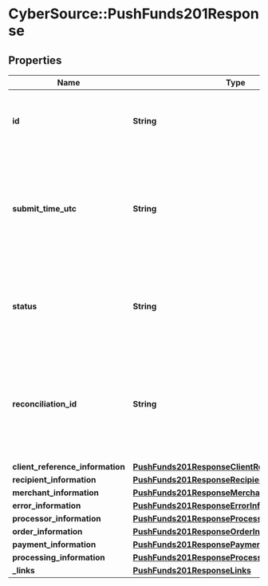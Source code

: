 # CyberSource::PushFunds201Response

## Properties
Name | Type | Description | Notes
------------ | ------------- | ------------- | -------------
**id** | **String** | A unique identification number to identify the submitted request. It is also appended to the endpoint of the resource.  | [optional] 
**submit_time_utc** | **String** | Time of request in UTC. Format: &#x60;YYYY-MM-DDThh:mm:ssZ&#x60;  **Example** &#x60;2016-08-11T22:47:57Z&#x60; equals August 11, 2016, at 22:47:57 (10:47:57 p.m.). The &#x60;T&#x60; separates the date and the time. The &#x60;Z&#x60; indicates UTC.  | [optional] 
**status** | **String** | The status of the submitted transaction.  Possible values: - AUTHORIZED - DECLINED - SERVER_ERROR - INVALID_REQUEST - PARTIAL_AUTHORIZED  | [optional] 
**reconciliation_id** | **String** | Cybersource or merchant generated transaction reference number. This is sent to the processor and is echoed back in the response to the merchant. This is This value is used for reconciliation purposes.  | [optional] 
**client_reference_information** | [**PushFunds201ResponseClientReferenceInformation**](PushFunds201ResponseClientReferenceInformation.md) |  | [optional] 
**recipient_information** | [**PushFunds201ResponseRecipientInformation**](PushFunds201ResponseRecipientInformation.md) |  | [optional] 
**merchant_information** | [**PushFunds201ResponseMerchantInformation**](PushFunds201ResponseMerchantInformation.md) |  | [optional] 
**error_information** | [**PushFunds201ResponseErrorInformation**](PushFunds201ResponseErrorInformation.md) |  | [optional] 
**processor_information** | [**PushFunds201ResponseProcessorInformation**](PushFunds201ResponseProcessorInformation.md) |  | [optional] 
**order_information** | [**PushFunds201ResponseOrderInformation**](PushFunds201ResponseOrderInformation.md) |  | [optional] 
**payment_information** | [**PushFunds201ResponsePaymentInformation**](PushFunds201ResponsePaymentInformation.md) |  | [optional] 
**processing_information** | [**PushFunds201ResponseProcessingInformation**](PushFunds201ResponseProcessingInformation.md) |  | [optional] 
**_links** | [**PushFunds201ResponseLinks**](PushFunds201ResponseLinks.md) |  | [optional] 


